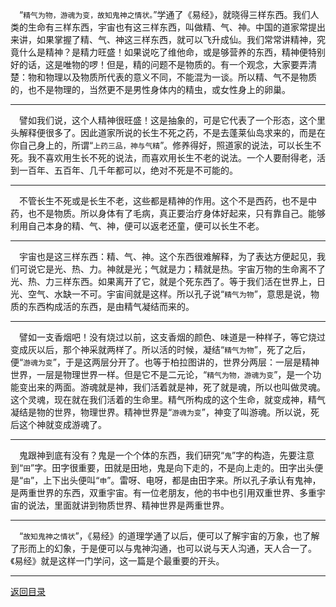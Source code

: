 &emsp;“``精气为物，游魂为变，故知鬼神之情状。``”学通了《易经》，就晓得三样东西。我们人类的生命有三样东西，宇宙也有这三样东西，叫做精、气、神。中国的道家常提出来讲，如果掌握了精、气、神这三样东西，就可以飞升成仙。我们常常讲精神，究竟什么是精神？是精力旺盛！如果说吃了维他命，或是够营养的东西，精神便特别好的话，这是唯物的啰！但是，精的问题不是物质的。有一个观念，大家要弄清楚：物和物理以及物质所代表的意义不同，不能混为一谈。所以精、气不是物质的，也不是物理的，当然更不是男性身体内的精虫，或女性身上的卵巢。
___
&emsp;譬如我们说，这个人精神很旺盛！这是抽象的，可是它代表了一个形态，这个里头解释便很多了。因此道家所说的长生不死之药，不是去蓬莱仙岛求来的，而是在你自己身上的，所谓“``上药三品，神与气精``”。修养得好，照道家的说法，可以长生不死。我不喜欢用生长不死的说法，而喜欢用长生不老的说法。一个人要耐得老，活到一百年、五百年、几千年都可以，绝对不死是不可能的。
___
&emsp;不管长生不死或是长生不老，这些都是精神的作用。这个不是西药，也不是中药，也不是物质。所以身体有了毛病，真正要治疗身体好起来，只有靠自己。能够利用自己本身的精、气、神，便可以返老还童，便可以长生不老。
___
&emsp;宇宙也是这三样东西：精、气、神。这个东西很难解释，为了表达方便起见，我们可说它是光、热、力。神就是光；气就是力；精就是热。宇宙万物的生命离不了光、热、力三样东西。如果离开了它，就是个死东西了。等于我们活在世界上，日光、空气、水缺一不可。宇宙间就是这样。所以孔子说“``精气为物``”，意思是说，物质的东西构成活的东西，是由精气凝结而来的。
___
&emsp;譬如一支香烟吧！没有烧过以前，这支香烟的颜色、味道是一种样子，等它烧过变成灰以后，那个神采就两样了。所以活的时候，凝结“``精气为物``”，死了之后，便“``游魂为变``”，于是这两层分开了。也等于柏拉图讲的，世界分两层：一层是精神世界，一层是物理世界一样。但是它不是二元论，“``精气为物，游魂为变``”，是一个功能变出来的两面。游魂就是神，我们活着就是神，死了就是魂，所以也叫做灵魂。这个灵魂，现在就在我们活着的生命里。精气所构成的这个生命，就变成神，精气凝结是物的世界，物理世界。精神世界是“``游魂为变``”，神变了叫游魂。所以说，死后这个神就变成游魂了。
___
&emsp;鬼跟神到底有没有？鬼是一个个体的东西，我们研究“``鬼``”字的构造，先要注意到“``田``”字。田字很重要，田就是田地，鬼是向下走的，不是向上走的。田字出头便是“``由``”，上下出头便叫“``申``”。雷呀、电呀，都是由田字来。所以孔子承认有鬼神，是两重世界的东西，双重宇宙。有一位老朋友，他的书中也引用双重世界、多重宇宙的说法，里面就讲到物质世界、精神世界是两重世界。
___
&emsp;“``故知鬼神之情状``”，《易经》的道理学通了以后，便可以了解宇宙的万象，也了解了形而上的幻象，于是便可以与鬼神沟通，也可以说与天人沟通，天人合一了。《易经》就是这样一门学问，这一篇是个最重要的开头。
___
[返回目录](../../../master/README.md#目录)
